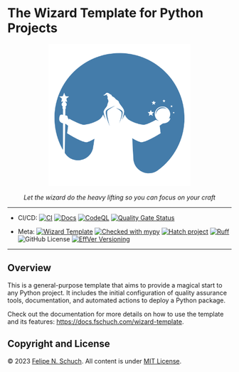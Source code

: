 # The Wizard Template for Python Projects

<p align="center">
<a href="https://github.com/fschuch/wizard-template"><img src="docs/logo.png" alt="Wizard template logo" width="320"></a>
</p>
<p align="center">
    <em>Let the wizard do the heavy lifting so you can focus on your craft</em>
</p>

______________________________________________________________________

- CI/CD:
  [![CI](https://github.com/fschuch/wizard-template/actions/workflows/ci.yaml/badge.svg?branch=main)](https://github.com/fschuch/wizard-template/actions/workflows/ci.yaml)
  [![Docs](https://github.com/fschuch/wizard-template/actions/workflows/docs.yaml/badge.svg?branch=main)](https://docs.fschuch.com/wizard-template)
  [![CodeQL](https://github.com/fschuch/wizard-template/actions/workflows/github-code-scanning/codeql/badge.svg)](https://github.com/fschuch/wizard-template/actions/workflows/github-code-scanning/codeql)
  [![Quality Gate Status](https://sonarcloud.io/api/project_badges/measure?project=fschuch_wizard-template&metric=alert_status)](https://sonarcloud.io/summary/new_code?id=fschuch_wizard-template)

- Meta:
  [![Wizard Template](https://img.shields.io/badge/Wizard-Template-%23447CAA)](https://github.com/fschuch/wizard-template)
  [![Checked with mypy](https://www.mypy-lang.org/static/mypy_badge.svg)](https://mypy-lang.org/)
  [![Hatch project](https://img.shields.io/badge/%F0%9F%A5%9A-Hatch-4051b5.svg)](https://github.com/pypa/hatch)
  [![Ruff](https://img.shields.io/endpoint?url=https://raw.githubusercontent.com/astral-sh/ruff/main/assets/badge/v2.json)](https://github.com/astral-sh/ruff)
  ![GitHub License](https://img.shields.io/github/license/fschuch/wizard-template?color=blue)
  [![EffVer Versioning](https://img.shields.io/badge/version_scheme-EffVer-0097a7)](https://jacobtomlinson.dev/effver)

______________________________________________________________________

## Overview

This is a general-purpose template that aims to provide a magical start to any Python project. It includes the initial configuration of quality assurance tools, documentation, and automated actions to deploy a Python package.

Check out the documentation for more details on how to use the template and its features: <https://docs.fschuch.com/wizard-template>.

## Copyright and License

© 2023 [Felipe N. Schuch](https://github.com/fschuch).
All content is under [MIT License](https://github.com/fschuch/wizard-template/blob/main/LICENSE).
